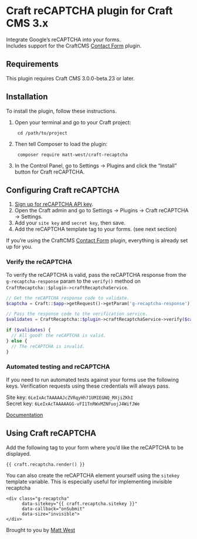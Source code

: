 # Craft reCAPTCHA plugin for Craft CMS 3.x

Integrate Google’s reCAPTCHA into your forms.  
Includes support for the CraftCMS [Contact Form](https://github.com/craftcms/contact-form) plugin.

## Requirements

This plugin requires Craft CMS 3.0.0-beta.23 or later.

## Installation

To install the plugin, follow these instructions.

1. Open your terminal and go to your Craft project:

        cd /path/to/project

2. Then tell Composer to load the plugin:

        composer require matt-west/craft-recaptcha

3. In the Control Panel, go to Settings → Plugins and click the “Install” button for Craft reCAPTCHA.

## Configuring Craft reCAPTCHA

1. [Sign up for reCAPTCHA API key](https://www.google.com/recaptcha/admin).
2. Open the Craft admin and go to Settings → Plugins → Craft reCAPTCHA → Settings.
3. Add your `site key` and `secret key`, then save.
4. Add the reCAPTCHA template tag to your forms. (see next section)

If you’re using the CraftCMS [Contact Form](https://github.com/craftcms/contact-form) plugin, everything is already set up for you.

### Verify the reCAPTCHA

To verify the reCAPTCHA is valid, pass the reCAPTCHA response from the `g-recaptcha-response` param to the `verify()` method on `CraftRecaptcha::$plugin->craftRecaptchaService`.

```php
// Get the reCAPTCHA response code to validate.
$captcha = Craft::$app->getRequest()->getParam('g-recaptcha-response');

// Pass the response code to the verification service.
$validates = CraftRecaptcha::$plugin->craftRecaptchaService->verify($captcha);

if ($validates) {
  // All good! the reCAPTCHA is valid.
} else {
  // The reCAPTCHA is invalid.
}
```

### Automated testing and reCAPTCHA

If you need to run automated tests against your forms use the following keys. Verification requests using these credentials will always pass.

Site key: `6LeIxAcTAAAAAJcZVRqyHh71UMIEGNQ_MXjiZKhI`  
Secret key: `6LeIxAcTAAAAAGG-vFI1TnRWxMZNFuojJ4WifJWe`

[Documentation](https://developers.google.com/recaptcha/docs/faq#id-like-to-run-automated-tests-with-recaptcha-v2-what-should-i-do)

## Using Craft reCAPTCHA

Add the following tag to your form where you’d like the reCAPTCHA to be displayed.

```twig
{{ craft.recaptcha.render() }}
```

You can also create the reCAPTCHA element yourself using the `sitekey` template variable. This is especially useful for implementing invisible recaptcha

```twig
<div class="g-recaptcha"
      data-sitekey="{{ craft.recaptcha.sitekey }}"
      data-callback="onSubmit"
      data-size="invisible">
</div>
```



Brought to you by [Matt West](https://mattwest.io)
